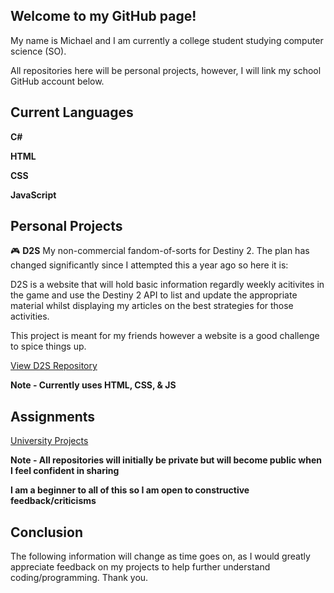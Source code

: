 Welcome to my GitHub page!
------------------------------------
My name is Michael and I am currently a college student studying computer science (SO).

All repositories here will be personal projects, however, I will link my school GitHub account below.


Current Languages
-------------------
**C#**

**HTML**

**CSS**

**JavaScript**


 Personal Projects
-------------------

🎮 **D2S**
My non-commercial fandom-of-sorts for Destiny 2. The plan has changed significantly since I attempted this a year ago so here it is:

D2S is a website that will hold basic information regardly weekly acitivites in the game and use the Destiny 2 API to list and update the appropriate material whilst displaying my articles on the best strategies for those activities.

This project is meant for my friends however a website is a good challenge to spice things up.

[ View D2S Repository](https://github.com/charmacost/D2S)

**Note - Currently uses HTML, CSS, & JS**


   Assignments
------------------

[University Projects](https://github.com/mcharmacost?tab=repositories)

**Note - All repositories will initially be private but will become public when I feel confident in sharing**

**I am a beginner to all of this so I am open to constructive feedback/criticisms**


   Conclusion
-----------------

The following information will change as time goes on, as I would greatly appreciate feedback on my projects to help further understand coding/programming.
Thank you.
